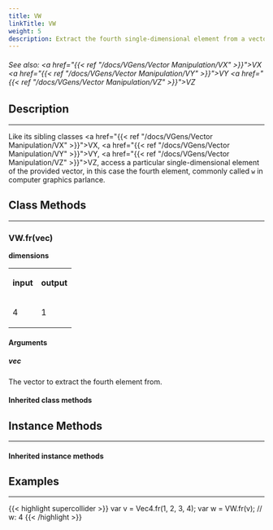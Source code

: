 ```yaml
---
title: VW
linkTitle: VW
weight: 5
description: Extract the fourth single-dimensional element from a vector
---
```

<!-- generated file, please edit the original .schelp file(in the Scintillator repository) and then run schelpToMarkDown.scdscript to regenerate. -->
###### See also: <a href="{{< ref "/docs/VGens/Vector Manipulation/VX" >}}">VX</a> <a href="{{< ref "/docs/VGens/Vector Manipulation/VY" >}}">VY</a> <a href="{{< ref "/docs/VGens/Vector Manipulation/VZ" >}}">VZ</a> 



## Description
---



Like its sibling classes <a href="{{< ref "/docs/VGens/Vector Manipulation/VX" >}}">VX</a>, <a href="{{< ref "/docs/VGens/Vector Manipulation/VY" >}}">VY</a>, <a href="{{< ref "/docs/VGens/Vector Manipulation/VZ" >}}">VZ</a>, access a particular single-dimensional element of the provided vector, in this case the fourth element, commonly called <code>w</code> in computer graphics parlance.



## Class Methods
---



### VW.fr(vec)



<strong>dimensions</strong>


<table>
<tr><td>

<strong>input</strong>

</td><td>

<strong>output</strong>

</td></tr>
<tr><td>

4

</td><td>

1

</td></tr>

</table>


#### Arguments

##### vec



The vector to extract the fourth element from.





#### Inherited class methods



## Instance Methods
---



#### Inherited instance methods



## Examples
---



{{< highlight supercollider >}}
var v = Vec4.fr(1, 2, 3, 4);
var w = VW.fr(v); // w: 4
{{< /highlight >}}





